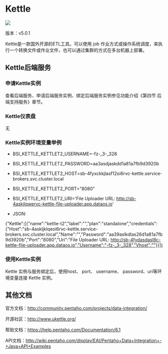 # Kettle

![](img/Kettle.png)

版本：v5.0.1

Kettle是一款国外开源的ETL工具。可以使用 job 作业方式或操作系统调度，来执行一个转换文件或作业文件，也可以通过集群的方式在多台机器上部署。

## Kettle后端服务

### 申请Kettle实例

查看后端服务、申请后端服务实例、绑定后端服务实例参见功能介绍《第四节 后端支持服务》章节。

### Kettle仪表盘

无

### Kettle实例环境变量举例

- BSI_KETTLE_KETTLET2_USERNAME=-fz-_3-_328
- BSI_KETTLE_KETTLET2_PASSWORD=aa3asdjaskdd1a81a7fb9d3920b
- BSI_KETTLE_KETTLET2_HOST=sb-4fyxckkjlasf12oi6rvc-kettle.service-brokers.svc.cluster.local
- BSI_KETTLE_KETTLET2_PORT="8080"
- BSI_KETTLE_KETTLET2_URI='File Uploader URL: http://sb-4askjlqwervc-kettle-file-uploader.app.dataos.io'

- JSON:

{"Kettle":[{"name":"kettle-t2","label":"","plan":"standalone","credentials":{"Host":"sb-4askljklqeoi6rvc-kettle.service-brokers.svc.cluster.local","Name":"","Password":"aa39aslkdlas26d1a81a7fb9d3920b","Port":"8080","Uri":"File Uploader URL: http://sb-4fydasdasl8c-kettle-file-uploader.app.dataos.io","Username":"-fz-_3-_328","Vhost":""}}]}

### 使用Kettle实例

Kettle 实例与服务绑定后，使用host、 port、 username、 password、uri等环境变量连接 Kettle 实例。

## 其他文档

官方文档：http://community.pentaho.com/projects/data-integration/

开源社区：http://www.ukettle.org/

帮助文档：https://help.pentaho.com/Documentation/6.1

API文档：http://wiki.pentaho.com/display/EAI/Pentaho+Data+Integration+-+Java+API+Examples
